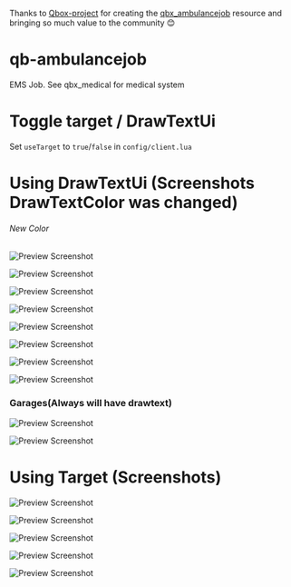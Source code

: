 
Thanks to [Qbox-project](https://github.com/Qbox-project) for creating the [qbx_ambulancejob](https://github.com/Qbox-project/qbx_ambulancejob) resource and bringing so much value to the community 😊

# qb-ambulancejob
EMS Job. See qbx_medical for medical system

# Toggle target / DrawTextUi
Set `useTarget` to `true`/`false` in `config/client.lua`

# Using DrawTextUi (Screenshots DrawTextColor was changed)

###### New Color
![Preview Screenshot](https://i.imgur.com/angvmJE.png)

![Preview Screenshot](https://i.imgur.com/6YZOqUB.jpeg)

![Preview Screenshot](https://i.imgur.com/Fdn3gIi.jpeg)

![Preview Screenshot](https://i.imgur.com/vtQ6lTg.jpeg)

![Preview Screenshot](https://i.imgur.com/LXQ1wrW.jpeg)

![Preview Screenshot](https://i.imgur.com/jAzpi9N.jpeg)

![Preview Screenshot](https://i.imgur.com/laSaKyC.jpeg)

![Preview Screenshot](https://i.imgur.com/wklehbz.jpeg)

### Garages(Always will have drawtext)
![Preview Screenshot](https://i.imgur.com/RqEI73m.jpeg)

![Preview Screenshot](https://i.imgur.com/XOrBHJq.jpeg)

# Using Target (Screenshots)

![Preview Screenshot](https://i.imgur.com/rDqdGaO.png)

![Preview Screenshot](https://i.imgur.com/jBWTh96.jpeg)

![Preview Screenshot](https://i.imgur.com/jwTnbB5.jpeg)

![Preview Screenshot](https://i.imgur.com/rfR5DRo.jpeg)

![Preview Screenshot](https://i.imgur.com/U7egPuZ.jpeg)

